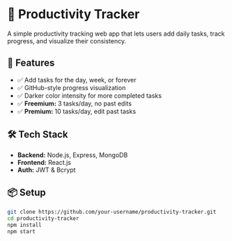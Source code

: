 # 📌 Productivity Tracker

A simple productivity tracking web app that lets users add daily tasks, track progress, and visualize their consistency.

## 🚀 Features
- ✅ Add tasks for the day, week, or forever  
- ✅ GitHub-style progress visualization  
- ✅ Darker color intensity for more completed tasks  
- ✅ **Freemium:** 3 tasks/day, no past edits  
- ✅ **Premium:** 10 tasks/day, edit past tasks  

## 🛠 Tech Stack
- **Backend:** Node.js, Express, MongoDB  
- **Frontend:** React.js  
- **Auth:** JWT & Bcrypt  

## 📦 Setup
```bash
git clone https://github.com/your-username/productivity-tracker.git
cd productivity-tracker
npm install
npm start
